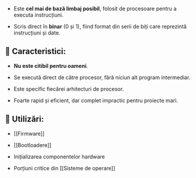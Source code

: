 - Este **cel mai de bază limbaj posibil**, folosit de procesoare pentru a executa instrucțiuni.
    
- Scris direct în **binar** (0 și 1), fiind format din serii de biți care reprezintă instrucțiuni și date.
    

## 📌 Caracteristici:

- **Nu este citibil pentru oameni**.
    
- Se execută direct de către procesor, fără niciun alt program intermediar.
    
- Este specific fiecărei arhitecturi de procesor.
    
- Foarte rapid și eficient, dar complet impractic pentru proiecte mari.
    

## 📌 Utilizări:

- [[Firmware]]
    
- [[Bootloadere]]
    
- Inițializarea componentelor hardware
    
- Porțiuni critice din [[Sisteme de operare]]